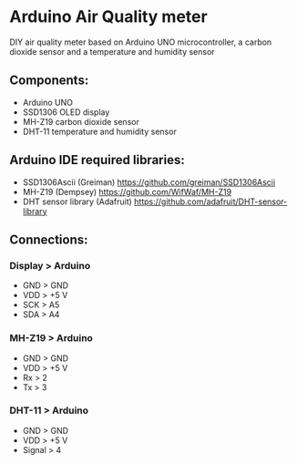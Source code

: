 # Arduino Air Quality meter

DIY air quality meter based on Arduino UNO microcontroller, a carbon dioxide sensor and a temperature and humidity sensor

## Components:
* Arduino UNO
* SSD1306 OLED display
* MH-Z19 carbon dioxide sensor 
* DHT-11 temperature and humidity sensor

## Arduino IDE required libraries:
* SSD1306Ascii (Greiman) https://github.com/greiman/SSD1306Ascii
* MH-Z19 (Dempsey) https://github.com/WifWaf/MH-Z19
* DHT sensor library (Adafruit) https://github.com/adafruit/DHT-sensor-library

## Connections:

### Display > Arduino
* GND	> GND
* VDD	>	+5 V
* SCK	>	A5
* SDA	>	A4

### MH-Z19 > Arduino
* GND	>	GND
* VDD	>	+5 V
* Rx	>	2
* Tx	>	3

### DHT-11 > Arduino
* GND	>	GND
* VDD	>	+5 V
* Signal >	4
